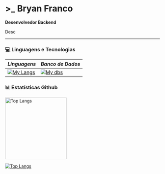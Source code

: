 # >_ Bryan Franco
**Desenvolvedor Backend** 

Desc

---

### 💻 Linguagens e Tecnologias

*Linguagens* | *Banco de Dados* | 
------------ | ---------------- |
[![My Langs](https://skillicons.dev/icons?i=nodejs,js,ts,py,java&perline=5)](https://skillicons.devi) | [![My dbs](https://skillicons.dev/icons?i=mysql,postgres,monngodb&perline=3)](https://skillicons.devi)


### 📊 Estatísticas Github

<div style="display: flex; align-items: center; gap: 20px;">
  <img
    align="left"
    alt="Top Langs"
    height=200
    src="https://github-readme-stats.vercel.app/api/top-langs/?username=bryanljf&layout=compact&theme=highcontrast">
</div>

[![Top Langs](https://github-readme-stats.vercel.app/api/top-langs/?username=bryanljf&layout=compact&theme=highcontrast)](https://github.com/anuraghazra/github-readme-stats)



